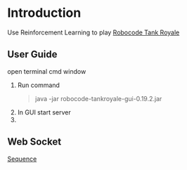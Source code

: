 # Introduction
Use Reinforcement Learning to play [Robocode Tank Royale](https://robocode-dev.github.io/tank-royale/)


## User Guide

open terminal cmd window 

1. Run command
    > java -jar robocode-tankroyale-gui-0.19.2.jar
2. In GUI start server
3. 




## Web Socket
[Sequence](https://github.com/robocode-dev/tank-royale/blob/master/schema/schemas/README.md)